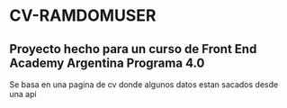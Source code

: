 # CV-RAMDOMUSER

## Proyecto hecho para un curso de Front End Academy Argentina Programa 4.0 ##

Se basa en una pagina de cv donde algunos datos estan sacados desde una api
